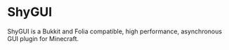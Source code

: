 # ShyGUI
ShyGUI is a Bukkit and Folia compatible, high performance, asynchronous GUI plugin for Minecraft.
